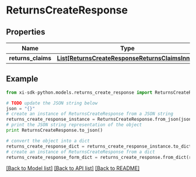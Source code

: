 # ReturnsCreateResponse


## Properties

Name | Type | Description | Notes
------------ | ------------- | ------------- | -------------
**returns_claims** | [**List[ReturnsCreateResponseReturnsClaimsInner]**](ReturnsCreateResponseReturnsClaimsInner.md) |  | [optional] 

## Example

```python
from xi-sdk-python.models.returns_create_response import ReturnsCreateResponse

# TODO update the JSON string below
json = "{}"
# create an instance of ReturnsCreateResponse from a JSON string
returns_create_response_instance = ReturnsCreateResponse.from_json(json)
# print the JSON string representation of the object
print ReturnsCreateResponse.to_json()

# convert the object into a dict
returns_create_response_dict = returns_create_response_instance.to_dict()
# create an instance of ReturnsCreateResponse from a dict
returns_create_response_form_dict = returns_create_response.from_dict(returns_create_response_dict)
```
[[Back to Model list]](../README.md#documentation-for-models) [[Back to API list]](../README.md#documentation-for-api-endpoints) [[Back to README]](../README.md)



